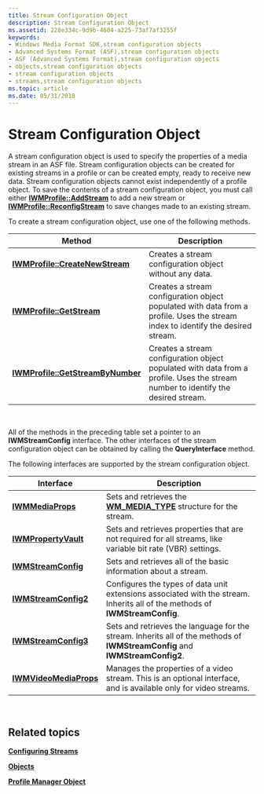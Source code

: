 ```yaml
---
title: Stream Configuration Object
description: Stream Configuration Object
ms.assetid: 228e334c-9d9b-4604-a225-73af7af3255f
keywords:
- Windows Media Format SDK,stream configuration objects
- Advanced Systems Format (ASF),stream configuration objects
- ASF (Advanced Systems Format),stream configuration objects
- objects,stream configuration objects
- stream configuration objects
- streams,stream configuration objects
ms.topic: article
ms.date: 05/31/2018
---
```


# Stream Configuration Object

A stream configuration object is used to specify the properties of a media stream in an ASF file. Stream configuration objects can be created for existing streams in a profile or can be created empty, ready to receive new data. Stream configuration objects cannot exist independently of a profile object. To save the contents of a stream configuration object, you must call either [**IWMProfile::AddStream**](/windows/desktop/api/Wmsdkidl/nf-wmsdkidl-iwmprofile-addstream) to add a new stream or [**IWMProfile::ReconfigStream**](/windows/desktop/api/Wmsdkidl/nf-wmsdkidl-iwmprofile-reconfigstream) to save changes made to an existing stream.

To create a stream configuration object, use one of the following methods.



| Method                                                                | Description                                                                                                                      |
|-----------------------------------------------------------------------|----------------------------------------------------------------------------------------------------------------------------------|
| [**IWMProfile::CreateNewStream**](/windows/desktop/api/Wmsdkidl/nf-wmsdkidl-iwmprofile-createnewstream)     | Creates a stream configuration object without any data.                                                                          |
| [**IWMProfile::GetStream**](/windows/desktop/api/Wmsdkidl/nf-wmsdkidl-iwmprofile-getstream)                 | Creates a stream configuration object populated with data from a profile. Uses the stream index to identify the desired stream.  |
| [**IWMProfile::GetStreamByNumber**](/windows/desktop/api/Wmsdkidl/nf-wmsdkidl-iwmprofile-getstreambynumber) | Creates a stream configuration object populated with data from a profile. Uses the stream number to identify the desired stream. |



 

All of the methods in the preceding table set a pointer to an **IWMStreamConfig** interface. The other interfaces of the stream configuration object can be obtained by calling the **QueryInterface** method.

The following interfaces are supported by the stream configuration object.



| Interface                                        | Description                                                                                                                  |
|--------------------------------------------------|------------------------------------------------------------------------------------------------------------------------------|
| [**IWMMediaProps**](/windows/desktop/api/wmsdkidl/nn-wmsdkidl-iwmmediaprops)           | Sets and retrieves the [**WM\_MEDIA\_TYPE**](/previous-versions/windows/desktop/api/wmsdkidl/ns-wmsdkidl-wm_media_type) structure for the stream.                                    |
| [**IWMPropertyVault**](/windows/desktop/api/wmsdkidl/nn-wmsdkidl-iwmpropertyvault)     | Sets and retrieves properties that are not required for all streams, like variable bit rate (VBR) settings.                  |
| [**IWMStreamConfig**](/windows/desktop/api/wmsdkidl/nn-wmsdkidl-iwmstreamconfig)       | Sets and retrieves all of the basic information about a stream.                                                              |
| [**IWMStreamConfig2**](/windows/desktop/api/wmsdkidl/nn-wmsdkidl-iwmstreamconfig2)     | Configures the types of data unit extensions associated with the stream. Inherits all of the methods of **IWMStreamConfig**. |
| [**IWMStreamConfig3**](/windows/desktop/api/wmsdkidl/nn-wmsdkidl-iwmstreamconfig3)     | Sets and retrieves the language for the stream. Inherits all of the methods of **IWMStreamConfig** and **IWMStreamConfig2**. |
| [**IWMVideoMediaProps**](/windows/desktop/api/Wmsdkidl/nn-wmsdkidl-iwmvideomediaprops) | Manages the properties of a video stream. This is an optional interface, and is available only for video streams.            |



 

## Related topics

<dl> <dt>

[**Configuring Streams**](configuring-streams.md)
</dt> <dt>

[**Objects**](objects.md)
</dt> <dt>

[**Profile Manager Object**](profile-manager-object.md)
</dt> </dl>

 

 




